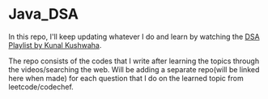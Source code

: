 # Java_DSA
In this repo, I'll keep updating whatever I do and learn by watching the [DSA Playlist by Kunal Kushwaha](https://www.youtube.com/playlist?list=PL9gnSGHSqcnr_DxHsP7AW9ftq0AtAyYqJ).

The repo consists of the codes that I write after learning the topics through the videos/searching the web.
Will be adding a separate repo(will be linked here when made) for each question that I do on the learned topic from leetcode/codechef.
